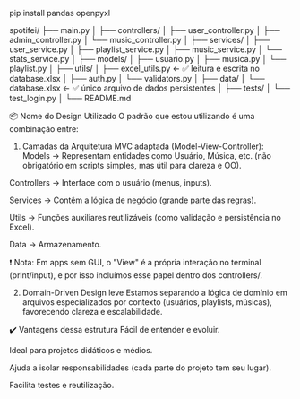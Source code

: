 pip install pandas openpyxl


spotifei/
├── main.py
│
├── controllers/
│   ├── user_controller.py
│   ├── admin_controller.py
│   └── music_controller.py
│
├── services/
│   ├── user_service.py
│   ├── playlist_service.py
│   ├── music_service.py
│   └── stats_service.py
│
├── models/
│   ├── usuario.py
│   ├── musica.py
│   └── playlist.py
│
├── utils/
│   ├── excel_utils.py      ← ✅ leitura e escrita no database.xlsx
│   ├── auth.py
│   └── validators.py
│
├── data/
│   └── database.xlsx       ← ✅ único arquivo de dados persistentes
│
├── tests/
│   └── test_login.py
│
└── README.md


📦 Nome do Design Utilizado
O padrão que estou utilizando é uma combinação entre:

1. Camadas da Arquitetura MVC adaptada (Model-View-Controller):
Models → Representam entidades como Usuário, Música, etc. (não obrigatório em scripts simples, mas útil para clareza e OO).

Controllers → Interface com o usuário (menus, inputs).

Services → Contêm a lógica de negócio (grande parte das regras).

Utils → Funções auxiliares reutilizáveis (como validação e persistência no Excel).

Data → Armazenamento.

❗ Nota: Em apps sem GUI, o "View" é a própria interação no terminal (print/input), e por isso incluímos esse papel dentro dos controllers/.

2. Domain-Driven Design leve
Estamos separando a lógica de domínio em arquivos especializados por contexto (usuários, playlists, músicas), favorecendo clareza e escalabilidade.

✔️ Vantagens dessa estrutura
Fácil de entender e evoluir.

Ideal para projetos didáticos e médios.

Ajuda a isolar responsabilidades (cada parte do projeto tem seu lugar).

Facilita testes e reutilização.

